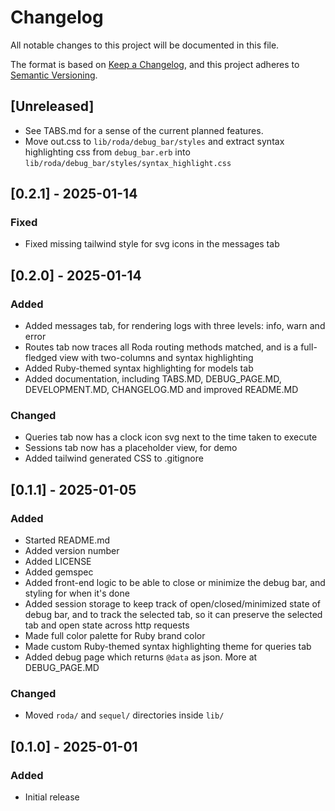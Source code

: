 # Changelog

All notable changes to this project will be documented in this file.

The format is based on [Keep a Changelog](https://keepachangelog.com/en/1.1.0/),
and this project adheres to [Semantic Versioning](https://semver.org/spec/v2.0.0.html).

## [Unreleased]

- See TABS.md for a sense of the current planned features.
- Move out.css to `lib/roda/debug_bar/styles` and extract syntax highlighting css from `debug_bar.erb` into `lib/roda/debug_bar/styles/syntax_highlight.css`

## [0.2.1] - 2025-01-14

### Fixed
- Fixed missing tailwind style for svg icons in the messages tab

## [0.2.0] - 2025-01-14

### Added
- Added messages tab, for rendering logs with three levels: info, warn and error
- Routes tab now traces all Roda routing methods matched, and is a full-fledged view with two-columns and syntax highlighting
- Added Ruby-themed syntax highlighting for models tab
- Added documentation, including TABS.MD, DEBUG_PAGE.MD, DEVELOPMENT.MD, CHANGELOG.MD and improved README.MD

### Changed
- Queries tab now has a clock icon svg next to the time taken to execute
- Sessions tab now has a placeholder view, for demo
- Added tailwind generated CSS to .gitignore

## [0.1.1] - 2025-01-05

### Added
- Started README.md
- Added version number
- Added LICENSE
- Added gemspec
- Added front-end logic to be able to close or minimize the debug bar, and styling for when it's done
- Added session storage to keep track of open/closed/minimized state of debug bar, and to track the selected tab, so it can preserve the selected tab and open state across http requests
- Made full color palette for Ruby brand color
- Made custom Ruby-themed syntax highlighting theme for queries tab
- Added debug page which returns `@data` as json. More at DEBUG_PAGE.MD

### Changed
- Moved `roda/` and `sequel/` directories inside `lib/`

## [0.1.0] - 2025-01-01

### Added
- Initial release
